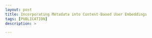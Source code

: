 ```yaml
---
layout: post
title: Incorporating Metadata into Content-Based User Embeddings
tags: [PUBLICATION]
description: >

---
```




